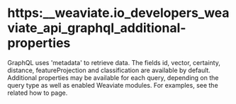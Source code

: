 # https:\_\_weaviate.io_developers_weaviate_api_graphql_additional-properties

GraphQL uses 'metadata' to retrieve data. The fields id, vector, certainty, distance, featureProjection and classification are available by default. Additional properties may be available for each query, depending on the query type as well as enabled Weaviate modules. For examples, see the related how to page.
